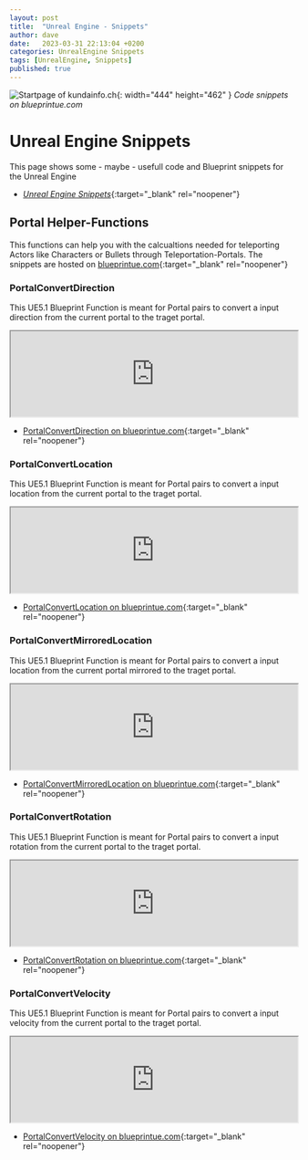 ```yaml
---
layout: post
title:  "Unreal Engine - Snippets"
author: dave
date:   2023-03-31 22:13:04 +0200
categories: UnrealEngine Snippets
tags: [UnrealEngine, Snippets]
published: true
---
```


![Startpage of kundainfo.ch](../../assets/img/projects/ue/UE-Code-Snippets-On-blueprintue_com.png){: width="444" height="462" }
_Code snippets on blueprintue.com_


# Unreal Engine Snippets
This page shows some - maybe - usefull code and Blueprint snippets for the Unreal Engine
- [_Unreal Engine Snippets_](https://blueprintue.com/profile/jetedonner/){:target="_blank" rel="noopener"}

## Portal Helper-Functions
This functions can help you with the calcualtions needed for teleporting Actors like Characters or Bullets through Teleportation-Portals. The snippets are hosted on [blueprintue.com](https://blueprintue.com/profile/jetedonner/){:target="_blank" rel="noopener"}

### PortalConvertDirection
This UE5.1 Blueprint Function is meant for Portal pairs to convert a input direction from the current portal to the traget portal.

<iframe src="https://blueprintue.com/render/schzg-gp/" scrolling="no" width="100%" allowfullscreen></iframe>

- [PortalConvertDirection on blueprintue.com](https://blueprintue.com/blueprint/schzg-gp/){:target="_blank" rel="noopener"}


### PortalConvertLocation
This UE5.1 Blueprint Function is meant for Portal pairs to convert a input location from the current portal to the traget portal.

<iframe src="https://blueprintue.com/render/px7---nm/" scrolling="no" width="100%" allowfullscreen></iframe>

- [PortalConvertLocation on blueprintue.com](https://blueprintue.com/blueprint/px7---nm/){:target="_blank" rel="noopener"}


### PortalConvertMirroredLocation
This UE5.1 Blueprint Function is meant for Portal pairs to convert a input location from the current portal mirrored to the traget portal.

<iframe src="https://blueprintue.com/render/py9v4574/" scrolling="no" width="100%" allowfullscreen></iframe>

- [PortalConvertMirroredLocation on blueprintue.com](https://blueprintue.com/blueprint/py9v4574/){:target="_blank" rel="noopener"}


### PortalConvertRotation
This UE5.1 Blueprint Function is meant for Portal pairs to convert a input rotation from the current portal to the traget portal.

<iframe src="https://blueprintue.com/render/rbaz1sm6/" scrolling="no" width="100%" allowfullscreen></iframe>

- [PortalConvertRotation on blueprintue.com](https://blueprintue.com/blueprint/rbaz1sm6/){:target="_blank" rel="noopener"}


### PortalConvertVelocity
This UE5.1 Blueprint Function is meant for Portal pairs to convert a input velocity from the current portal to the traget portal.

<iframe src="https://blueprintue.com/render/i44d0_gg/" scrolling="no" width="100%" allowfullscreen></iframe>

- [PortalConvertVelocity on blueprintue.com](https://blueprintue.com/blueprint/i44d0_gg/){:target="_blank" rel="noopener"}

